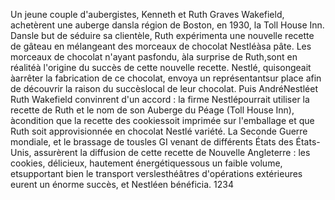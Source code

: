 Un jeune couple d'aubergistes, Kenneth et Ruth Graves Wakefield, achetèrent une auberge dansla région de Boston, en 1930,
la Toll House Inn. Dansle but de séduire sa clientèle, Ruth expérimenta une nouvelle recette de gâteau en mélangeant des
morceaux de chocolat Nestléàsa pâte. Les morceaux de chocolat n'ayant pasfondu, àla surprise de Ruth,sont en réalitéà
l'origine du succès de cette nouvelle recette.
Nestlé, quisongeait àarrêter la fabrication de ce chocolat, envoya un représentantsur place afin de découvrir la raison du
succèslocal de leur chocolat. Puis AndréNestléet Ruth Wakefield convinrent d'un accord : la firme Nestlépourrait utiliser la
recette de Ruth et le nom de son Auberge du Péage (Toll House Inn), àcondition que la recette des cookiessoit imprimée sur
l'emballage et que Ruth soit approvisionnée en chocolat Nestlé variété.
La Seconde Guerre mondiale, et le brassage de tousles GI venant de différents États des États-Unis, assurèrent la diffusion de
cette recette de Nouvelle Angleterre : les cookies, délicieux, hautement énergétiquessous un faible volume, etsupportant bien
le transport verslesthéâtres d'opérations extérieures eurent un énorme succès, et Nestléen bénéficia.
1234

